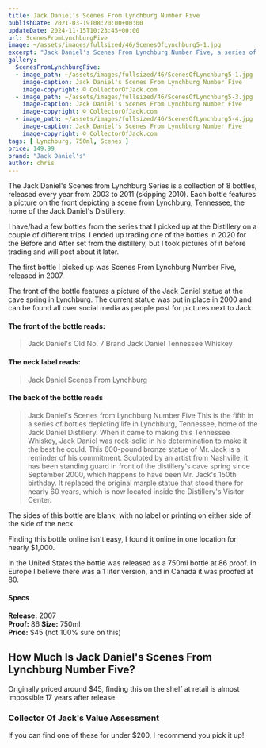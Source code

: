 ```yaml
---
title: Jack Daniel's Scenes From Lynchburg Number Five
publishDate: 2021-03-19T08:20:00+00:00
updateDate: 2024-11-15T10:23:45+00:00
url: ScenesFromLynchburgFive
image: ~/assets/images/fullsized/46/ScenesOfLynchburg5-1.jpg
excerpt: "Jack Daniel's Scenes From Lynchburg Number Five, a series of bottles released with images from around Lynchburg Tennessee."
gallery:
  ScenesFromLynchburgFive:
  - image_path: ~/assets/images/fullsized/46/ScenesOfLynchburg5-1.jpg
    image-caption: Jack Daniel's Scenes From Lynchburg Number Five
    image-copyright: © CollectorOfJack.com
  - image_path: ~/assets/images/fullsized/46/ScenesOfLynchburg5-3.jpg
    image-caption: Jack Daniel's Scenes From Lynchburg Number Five
    image-copyright: © CollectorOfJack.com
  - image_path: ~/assets/images/fullsized/46/ScenesOfLynchburg5-4.jpg
    image-caption: Jack Daniel's Scenes From Lynchburg Number Five
    image-copyright: © CollectorOfJack.com
tags: [ Lynchburg, 750ml, Scenes ]
price: 149.99
brand: "Jack Daniel's"
author: chris
---
```

The Jack Daniel's Scenes from Lynchburg Series is a collection of 8 bottles, released every year from 2003 to 2011 (skipping 2010). Each bottle features a picture on the front depicting a scene from Lynchburg, Tennessee, the home of the Jack Daniel's Distillery.

I have/had a few bottles from the series that I picked up at the Distillery on a couple of different trips. I ended up trading one of the bottles in 2020 for the Before and After set from the distillery, but I took pictures of it before trading and will post about it later.

The first bottle I picked up was Scenes From Lynchburg Number Five, released in 2007. 

The front of the bottle features a picture of the Jack Daniel statue at the cave spring in Lynchburg. The current statue was put in place in 2000 and can be found all over social media as people post for pictures next to Jack.

#### The front of the bottle reads:

> Jack Daniel's
> Old No. 7 Brand
> Jack Daniel Tennessee Whiskey

#### The neck label reads: 

> Jack Daniel Scenes From Lynchburg

#### The back of the bottle reads

> Jack Daniel's
> Scenes from Lynchburg Number Five
> This is the fifth in a series of bottles depicting life in Lynchburg, Tennessee, home of the Jack Daniel Distillery. When it came to making this Tennessee Whiskey, Jack Daniel was rock-solid in his determination to make it the best he could. This 600-pound bronze statue of Mr. Jack is a reminder of his commitment. Sculpted by an artist from Nashville, it has been standing guard in front of the distillery's cave spring since September 2000, which happens to have been Mr. Jack's 150th birthday. It replaced the original marple statue that stood there for nearly 60 years, which is now located inside the Distillery's Visitor Center.

The sides of this bottle are blank, with no label or printing on either side of the side of the neck. 

Finding this bottle online isn't easy, I found it online in one location for nearly $1,000. 

In the United States the bottle was released as a 750ml bottle at 86 proof. In Europe I believe there was a 1 liter version, and in Canada it was proofed at 80.


#### Specs

**Release:** 2007  
**Proof:** 86
**Size:** 750ml  
**Price:** $45 (not 100% sure on this)


## How Much Is Jack Daniel's Scenes From Lynchburg Number Five?
Originally priced around $45, finding this on the shelf at retail is almost impossible 17 years after release.
 
### Collector Of Jack's Value Assessment
If you can find one of these for under $200, I recommend you pick it up!

